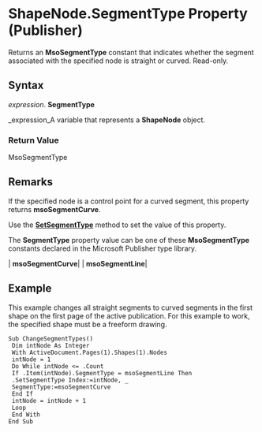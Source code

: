 
# ShapeNode.SegmentType Property (Publisher)

Returns an  **MsoSegmentType** constant that indicates whether the segment associated with the specified node is straight or curved. Read-only.


## Syntax

 _expression_. **SegmentType**

 _expression_A variable that represents a  **ShapeNode** object.


### Return Value

MsoSegmentType


## Remarks

If the specified node is a control point for a curved segment, this property returns  **msoSegmentCurve**.

Use the  **[SetSegmentType](64f742fb-8216-9ec3-3fa9-ca2b319cf3e9.md)** method to set the value of this property.

The  **SegmentType** property value can be one of these **MsoSegmentType** constants declared in the Microsoft Publisher type library.



| **msoSegmentCurve**|
| **msoSegmentLine**|

## Example

This example changes all straight segments to curved segments in the first shape on the first page of the active publication. For this example to work, the specified shape must be a freeform drawing.


```
Sub ChangeSegmentTypes() 
 Dim intNode As Integer 
 With ActiveDocument.Pages(1).Shapes(1).Nodes 
 intNode = 1 
 Do While intNode <= .Count 
 If .Item(intNode).SegmentType = msoSegmentLine Then 
 .SetSegmentType Index:=intNode, _ 
 SegmentType:=msoSegmentCurve 
 End If 
 intNode = intNode + 1 
 Loop 
 End With 
End Sub
```

